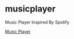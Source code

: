 # musicplayer
Music Player Inspired By Spotify

<a href="https://soumyajeet-xo.github.io/musicplayer/index.html"  target="_blank">Music Player</a>
